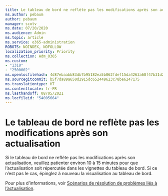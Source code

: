 ```yaml
---
title: Le tableau de bord ne reflète pas les modifications après son actualisation
ms.author: pebaum
author: pebaum
manager: scotv
ms.date: 07/20/2020
ms.audience: Admin
ms.topic: article
ms.service: o365-administration
ROBOTS: NOINDEX, NOFOLLOW
localization_priority: Priority
ms.collection: Adm_O365
ms.custom:
- "1318"
- "2500002"
ms.openlocfilehash: 4d87ebaabb83db7b95182ea5b062fdef15da4263a68f47b31d262893570c3617
ms.sourcegitcommit: b5f7da89a650d2915dc652449623c78be6247175
ms.translationtype: HT
ms.contentlocale: fr-FR
ms.lasthandoff: 08/05/2021
ms.locfileid: "54005664"
---
```

# <a name="dashboard-doesnt-reflect-changes-after-refresh"></a>Le tableau de bord ne reflète pas les modifications après son actualisation

Si le tableau de bord ne reflète pas les modifications après son actualisation, veuillez patienter environ 10 à 15 minutes pour que l’actualisation soit répercutée dans les vignettes du tableau de bord. Si ce n’est pas le cas, épinglez à nouveau la visualisation au tableau de bord.

Pour plus d’informations, voir [Scénarios de résolution de problèmes liés à l’actualisation](https://docs.microsoft.com/power-bi/refresh-troubleshooting-refresh-scenarios).
